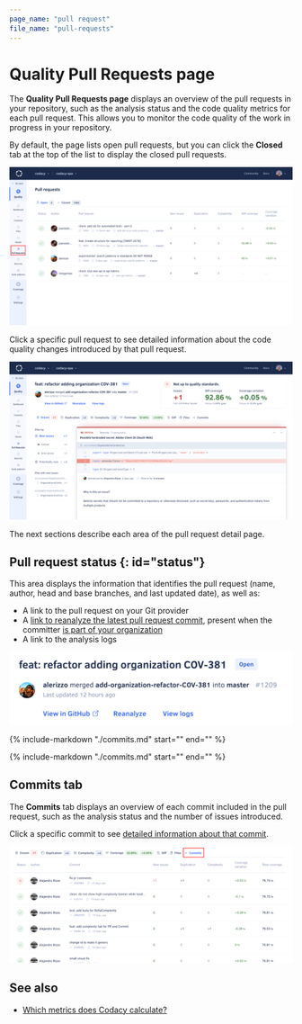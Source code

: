 ```yaml
---
page_name: "pull request"
file_name: "pull-requests"
---
```


# Quality Pull Requests page

The **Quality Pull Requests page** displays an overview of the pull requests in your repository, such as the analysis status and the code quality metrics for each pull request. This allows you to monitor the code quality of the work in progress in your repository.

By default, the page lists open pull requests, but you can click the **Closed** tab at the top of the list to display the closed pull requests.

![Pull Requests page](images/pull-requests.png)

Click a specific pull request to see detailed information about the code quality changes introduced by that pull request.

![Pull request detail](images/pull-requests-detail.png)

The next sections describe each area of the pull request detail page.

## Pull request status {: id="status"}

This area displays the information that identifies the pull request (name, author, head and base branches, and last updated date), as well as:

-   A link to the pull request on your Git provider
-   A [link to reanalyze the latest pull request commit](../faq/repositories/how-do-i-reanalyze-my-repository.md), present when the committer [is part of your organization](../organizations/managing-people.md)
-   A link to the analysis logs

![Pull request status](images/pull-requests-detail-status.png)

{%
    include-markdown "./commits.md"
    start="<!--quality-overview-start-->"
    end="<!--quality-overview-end-->"
%}

{%
    include-markdown "./commits.md"
    start="<!--tabs-start-->"
    end="<!--tabs-end-->"
%}

## Commits tab

The **Commits** tab displays an overview of each commit included in the pull request, such as the analysis status and the number of issues introduced.

Click a specific commit to see [detailed information about that commit](commits.md#status).

![Commits tab](images/pull-requests-tab-commits.png)

## See also

-   [Which metrics does Codacy calculate?](../faq/code-analysis/which-metrics-does-codacy-calculate.md)
